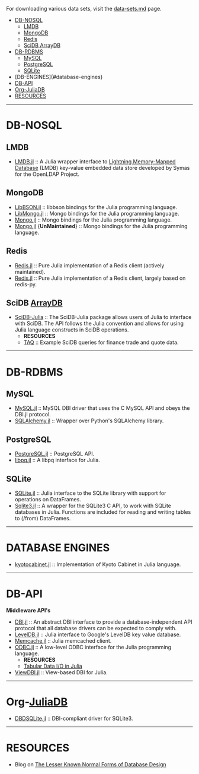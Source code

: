 For downloading various data sets, visit the [data-sets.md](https://github.com/svaksha/Julia.jl/blob/master/data-sets.md) page.


+ [DB-NOSQL](#db-nosql)
   + [LMDB](#lmdb)
   + [MongoDB](#mongodb) 
   + [Redis](#redis)
   + [SciDB ArrayDB](#scidb-arraydb)
+ [DB-RDBMS](#db-rdbms)
   + [MySQL](#mysql)
   + [PostgreSQL](#postgresql)
   + [SQLite](#sqlite)
+ [DB-ENGINES](#database-engines}
+ [DB-API](#db-api)
+ [Org-JuliaDB](#org-juliadb)
+ [RESOURCES](#resources)


----

# DB-NOSQL

## LMDB
+ [LMDB.jl](https://github.com/wildart/LMDB.jl) :: A Julia wrapper interface to [Lightning Memory-Mapped Database](http://symas.com/mdb/) (LMDB) key-value embedded data store developed by Symas for the OpenLDAP Project. 

## MongoDB 
+ [LibBSON.jl](https://github.com/pzion/LibBSON.jl) :: libbson bindings for the Julia programming language.
+ [LibMongo.jl](https://github.com/pzion/LibMongo.jl) :: Mongo bindings for the Julia programming language.
+ [Mongo.jl](https://github.com/pzion/Mongo.jl) :: Mongo bindings for the Julia programming language.
+ [Mongo.jl](https://github.com/Lytol/Mongo.jl) {__UnMaintained__} :: Mongo bindings for the Julia programming language.

## Redis
+ [Redis.jl](https://github.com/jkaye2012/Redis.jl) :: Pure Julia implementation of a Redis client (actively maintained).
+ [Redis.jl](https://github.com/msainz/Redis.jl) :: Pure Julia implementation of a Redis client, largely based on redis-py.
 
## SciDB [ArrayDB](http://en.wikipedia.org/wiki/Array_DBMS)
+ [SciDB-Julia](https://github.com/Paradigm4/SciDB-Julia) :: The SciDB-Julia package allows users of Julia to interface with SciDB. The API follows the Julia convention and allows for using Julia language constructs in SciDB operations.
   + __RESOURCES__
   + [TAQ](https://github.com/Paradigm4/TAQ) :: Example SciDB queries for finance trade and quote data.
   
----

# DB-RDBMS
## MySQL
+ [MySQL.jl](https://github.com/johnmyleswhite/MySQL.jl) :: MySQL DBI driver that uses the C MySQL API and obeys the DBI.jl protocol.
+ [SQLAlchemy.jl](https://github.com/malmaud/SQLAlchemy.jl) :: Wrapper over Python's SQLAlchemy library. 
   
## PostgreSQL
+ [PostgreSQL.jl](https://github.com/iamed2/PostgreSQL.jl) :: PostgreSQL API.
+ [libpq.jl](https://github.com/iamed2/libpq.jl) :: A libpq interface for Julia.

## SQLite
+ [SQLite.jl](https://github.com/quinnj/SQLite.jl) :: Julia interface to the SQLite library with support for operations on DataFrames.
+ [Sqlite3.jl](https://github.com/PeetV/Sqlite3.jl) :: A wrapper for the SQLite3 C API, to work with SQLite databases in Julia. Functions are included for reading and writing tables to (/from) DataFrames.

----

# DATABASE ENGINES
+ [kyotocabinet.jl](https://github.com/tuzzeg/kyotocabinet.jl) :: Implementation of Kyoto Cabinet in Julia language.

----

# DB-API
**Middleware API's**
+ [DBI.jl](https://github.com/johnmyleswhite/DBI.jl) :: An abstract DBI interface to provide a database-independent API protocol that all database drivers can be expected to comply with.
+ [LevelDB.jl](https://github.com/jerryzhenleicai/LevelDB.jl) :: Julia interface to Google's LevelDB key value database.
+ [Memcache.jl](https://github.com/tanmaykm/Memcache.jl) :: Julia memcached client.
+ [ODBC.jl](https://github.com/quinnj/ODBC.jl) :: A low-level ODBC interface for the Julia programming language.
   + __RESOURCES__
   + [Tabular Data I/O in Julia](http://randyzwitch.com/julia-import-data/)
+ [ViewDBI.jl](https://github.com/kmsquire/ViewDBI.jl) :: View-based DBI for Julia.

----

# Org-[JuliaDB](https://github.com/JuliaDB)
+ [DBDSQLite.jl](https://github.com/JuliaDB/DBDSQLite.jl) :: DBI-compliant driver for SQLite3.

----

# RESOURCES
+ Blog on [The Lesser Known Normal Forms of Database Design](http://www.johnmyleswhite.com/notebook/2014/09/10/the-lesser-known-normal-forms/)
